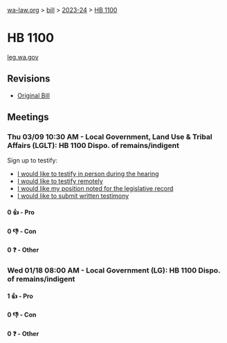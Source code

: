 [wa-law.org](/) > [bill](/bill/) > [2023-24](/bill/2023-24/) > [HB 1100](/bill/2023-24/hb/1100/)

# HB 1100
[leg.wa.gov](https://app.leg.wa.gov/billsummary?BillNumber=1100&Year=2023&Initiative=false)

## Revisions
* [Original Bill](1/)

## Meetings
### Thu 03/09 10:30 AM - Local Government, Land Use & Tribal Affairs (LGLT): HB 1100 Dispo. of remains/indigent
Sign up to testify:
* [I would like to testify in person during the hearing](https://app.leg.wa.gov/csi/Testifier/Add?chamber=House&mId=30934&aId=152882&caId=21887&tId=1)
* [I would like to testify remotely](https://app.leg.wa.gov/csi/Testifier/Add?chamber=House&mId=30934&aId=152882&caId=21887&tId=2)
* [I would like my position noted for the legislative record](https://app.leg.wa.gov/csi/Testifier/Add?chamber=House&mId=30934&aId=152882&caId=21887&tId=3)
* [I would like to submit written testimony](https://app.leg.wa.gov/csi/Testifier/Add?chamber=House&mId=30934&aId=152882&caId=21887&tId=4)

#### 0 👍 - Pro

#### 0 👎 - Con

#### 0 ❓ - Other

### Wed 01/18 08:00 AM - Local Government (LG): HB 1100 Dispo. of remains/indigent
#### 1 👍 - Pro

#### 0 👎 - Con

#### 0 ❓ - Other
